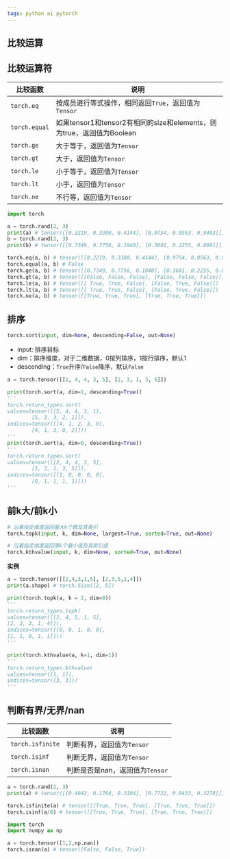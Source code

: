 ```yaml
---
tags: python ai pytorch 
---
```

## 比较运算

## 比较运算符

| 比较函数      | 说明                                                                  |
| ------------- | --------------------------------------------------------------------- |
| `torch.eq`    | 按成员进行等式操作，相同返回`True`，返回值为`Tensor`                  |
| `torch.equal` | 如果tensor1和tensor2有相同的size和elements，则为true，返回值为Boolean |
| `torch.ge`    | 大于等于，返回值为`Tensor`                                            |
| `torch.gt`    | 大于，返回值为`Tensor`                                                |
| `torch.le`    | 小于等于，返回值为`Tensor`                                            |
| `torch.lt`    | 小于，返回值为`Tensor`                                                |
| `torch.ne`    | 不行等，返回值为`Tensor`                                              |

```python
import torch

a = torch.rand(2, 3)
print(a) # tensor([[0.2219, 0.3300, 0.4144], [0.9754, 0.0563, 0.9403]])
b = torch.rand(2, 3)
print(b) # tensor([[0.7349, 0.7756, 0.1840], [0.3681, 0.2255, 0.8991]])

torch.eq(a, b) # tensor([[0.2219, 0.3300, 0.4144], [0.9754, 0.0563, 0.9403]])
torch.equal(a, b) # False
torch.ge(a, b) # tensor([[0.7349, 0.7756, 0.1840], [0.3681, 0.2255, 0.8991]])
torch.gt(a, b) # tensor([[False, False, False], [False, False, False]])
torch.le(a, b) # tensor([[ True, True, False], [False, True, False]])
torch.lt(a, b) # tensor([[ True, True, False], [False, True, False]])
torch.ne(a, b) # tensor([[True, True, True], [True, True, True]])
```

## 排序

```python
torch.sort(input, dim=None, descending=False, out=None)
```

- input: 排序目标
- dim：排序维度，对于二维数据，0按列排序，1按行排序，默认1
- descending：`True`升序/`False`降序，默认`False`

```python
a = torch.tensor([[1, 4, 4, 3, 5], [2, 3, 1, 3, 5]])

print(torch.sort(a, dim=1, descending=True))
'''
torch.return_types.sort(
values=tensor([[5, 4, 4, 3, 1],
        [5, 3, 3, 2, 1]]),
indices=tensor([[4, 1, 2, 3, 0],
        [4, 1, 3, 0, 2]]))
'''
print(torch.sort(a, dim=0, descending=True))
'''
torch.return_types.sort(
values=tensor([[2, 4, 4, 3, 5],
        [1, 3, 1, 3, 5]]),
indices=tensor([[1, 0, 0, 0, 0],
        [0, 1, 1, 1, 1]]))
'''
```

## 前k大/前k小

```python
# 沿着指定维度返回最大k个数及其索引
torch.topk(input, k, dim=None, largest=True, sorted=True, out=None)

# 沿着指定维度返回第k个最小值及其索引值
torch.kthvalue(input, k, dim=None, sorted=True, out=None)
```

**实例**

```python
a = torch.tensor([[2,4,3,1,5], [2,3,5,1,4]])
print(a.shape) # torch.Size([2, 5])

print(torch.topk(a, k = 2, dim=0))
'''
torch.return_types.topk(
values=tensor([[2, 4, 5, 1, 5],
[2, 3, 3, 1, 4]]),
indices=tensor([[0, 0, 1, 0, 0],
[1, 1, 0, 1, 1]]))
'''

print(torch.kthvalue(a, k=1, dim=1))
'''
torch.return_types.kthvalue(
values=tensor([1, 1]),
indices=tensor([3, 3]))
'''
```

## 判断有界/无界/nan

| 比较函数         | 说明                            |
| ---------------- | ------------------------------- |
| `torch.isfinite` | 判断有界，返回值为`Tensor`      |
| `torch.isinf`    | 判断无界，返回值为`Tensor`      |
| `torch.isnan`    | 判断是否是nan，返回值为`Tensor` |

```python
a = torch.rand(2, 3)
print(a) # tensor([[0.4042, 0.1764, 0.3104], [0.7722, 0.9433, 0.3278]])

torch.isfinite(a) # tensor([[True, True, True], [True, True, True]])
torch.isinf(a/0) # tensor([[True, True, True], [True, True, True]])
```

```python
import torch
import numpy as np

a = torch.tensor([1,2,np.nan])
torch.isnan(a) # tensor([False, False, True])
```

